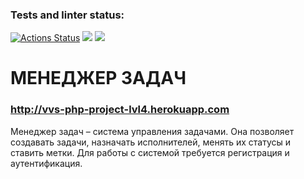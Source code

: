 ### Tests and linter status:
[![Actions Status](https://github.com/Valentina-Vasileva/php-project-lvl4/workflows/hexlet-check/badge.svg)](https://github.com/Valentina-Vasileva/php-project-lvl4/actions)
![](https://github.com/Valentina-Vasileva/php-project-lvl4/workflows/Tests%20and%20linter/badge.svg)
<a href="https://codeclimate.com/github/Valentina-Vasileva/php-project-lvl4/maintainability"><img src="https://api.codeclimate.com/v1/badges/f0631e570c544d0c0eeb/maintainability" /></a>

МЕНЕДЖЕР ЗАДАЧ
==============
### http://vvs-php-project-lvl4.herokuapp.com

Менеджер задач – система управления задачами. Она позволяет создавать задачи, назначать исполнителей, менять их статусы и ставить метки.
Для работы с системой требуется регистрация и аутентификация.
